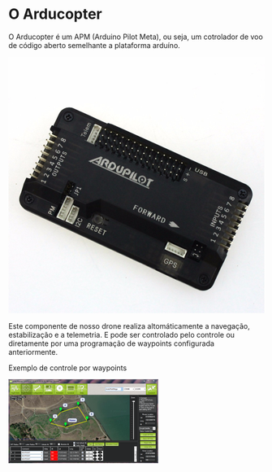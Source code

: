 # O Arducopter </br> 

O Arducopter é um APM (Arduino Pilot Meta), ou seja, um cotrolador de voo de código aberto semelhante a plataforma arduíno.

![Arducopter](https://github.com/LPAE/lpae.github.io/blob/master/estudos/DRONE/Informa%C3%A7%C3%B5es/imagens/arducopter.jpg?raw=true)<p/>

Este componente de nosso drone realiza altomáticamente a navegação, estabilização e a telemetria.   E pode ser controlado pelo controle ou diretamente por uma programação de waypoints configurada anteriormente. 
</br>

 Exemplo de controle por waypoints </br>
 
![waypoints](https://github.com/LPAE/lpae.github.io/blob/master/estudos/DRONE/Informa%C3%A7%C3%B5es/imagens/localiza%C3%A7%C3%A3o.png?raw=true)
